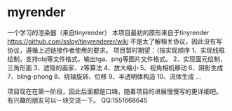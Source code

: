 # myrender
一个学习的渲染器（来自tinyrender）
本项目最初的原形来自于tinyrender
https://github.com/ssloy/tinyrenderer/wiki
不是太了解相关协议，因此没有写协议，遵循上述链接作者使用的要求。
项目暂时期望：（按实现顺序
1、实现线框绘制，支持obj等文件格式，输出tga、png等图片文件格式。
2、实现面元绘制，三角形面
3、遮隐的画家、z等算法
4、放大缩小
5、视角相机移动
6、阴影生成
7、bling-phong
8、绕轴旋转、位移
9、半透明体构造
10、流体生成
...

项目现在在第一阶段，因此后面都是口嗨，随着项目的进展慢慢写的更详细吧。
有兴趣的朋友可以一块交流一下。
QQ:1551668645
